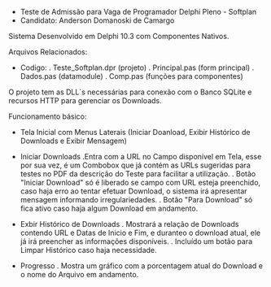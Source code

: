 - Teste de Admissão para Vaga de Programador Delphi Pleno - Softplan
- Candidato: Anderson Domanoski de Camargo 

Sistema Desenvolvido em Delphi 10.3 com Componentes Nativos.

Arquivos Relacionados:
- Codigo:
. Teste_Softplan.dpr (projeto)
. Principal.pas (form principal)
. Dados.pas (datamodule)
. Comp.pas (funções para componentes)

O projeto tem as DLL´s necessárias para conexão com o Banco SQLite e recursos HTTP para gerenciar os Downloads.

Funcionamento básico:
- Tela Inicial com Menus Laterais (Iniciar Doanload, Exibir Histórico de Downloads e Exibir Mensagem)

- Iniciar Downloads 
.Entra com a URL no Campo disponível em Tela, esse por sua vez, é um Combobox que já contém as URLs sugeridas para testes no PDF
da descrição do Teste para facilitar a utilização.
. Botão "Iniciar Download" só é liberado se campo com URL esteja preenchido, caso haja erro ao tentar efetuar Download, o sistema irá
apresentar mensagem informando irregulariedades.
. Botão "Para Download" só fica ativo caso haja algum Download em andamento.

- Exbir Histórico de Downloads
. Mostrará a relação de Downloads contendo URL e Datas de Inicio e Fim, e duranteo o download atual, ele já irá preencher as informações disponíveis.
. Incluído um botão para Limpar Histórico caso haja necessidade. 

- Progresso
. Mostra um gráfico com a porcentagem atual do Download e o nome do Arquivo em andamento.

